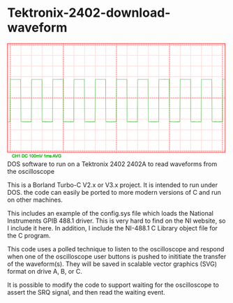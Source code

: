 # Tektronix-2402-download-waveform
<a href="https://github.com/Tek-User/Tektronix-GPIB-Download/blob/master/TEK999.jpg"><img src="https://github.com/Tek-User/Tektronix-GPIB-Download/blob/master/TEK999.jpg" width="500px"><br/></a>
DOS software to run on a Tektronix 2402 2402A to read waveforms from the oscilloscope

This is a Borland Turbo-C V2.x or V3.x project.  It is intended to run under DOS.  the code can easily be ported to more modern versions of C and run on other machines.

This includes an example of the config.sys file which loads the National Instruments GPIB 488.1 driver.  This is very hard to find on the NI website, so I include it here.  In addition, I include the NI-488.1 C Library object file for the C program.

This code uses a polled technique to listen to the oscilloscope and respond when one of the oscilloscope user buttons is pushed to inititiate the transfer of the waveform(s).  They will be saved in scalable vector graphics (SVG) format on drive A, B, or C.

It is possible to modify the code to support waiting for the oscilloscope to assert the SRQ signal, and then read the waiting event.  
